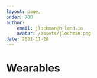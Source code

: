 ```yaml
---
layout: page,
order: 700
author: 
    email: jlochman@h-land.io
    avatar: /assets/jlochman.png
date: 2021-11-28
---
```


# Wearables
